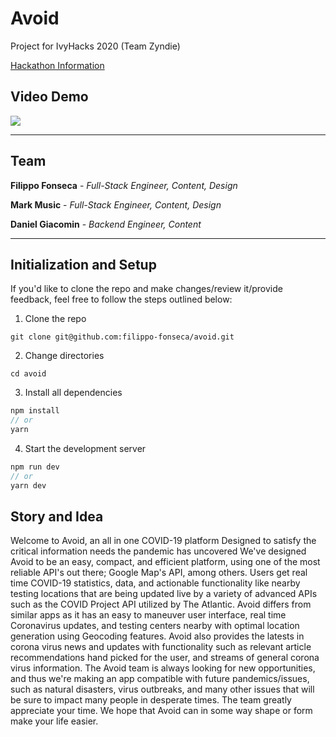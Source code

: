 # Avoid

Project for IvyHacks 2020 (Team Zyndie)

[Hackathon Information](https://ivyhacks.devpost.com)

## Video Demo
[![](http://img.youtube.com/vi/0rf6-EFg_GQ/0.jpg)](http://www.youtube.com/watch?v=0rf6-EFg_GQ "")


---

## Team

**Filippo Fonseca** - _Full-Stack Engineer, Content, Design_

**Mark Music** - _Full-Stack Engineer, Content, Design_

**Daniel Giacomin** - _Backend Engineer, Content_

---

## Initialization and Setup

If you'd like to clone the repo and make changes/review it/provide feedback, feel free to follow the steps outlined below:

1. Clone the repo

```
git clone git@github.com:filippo-fonseca/avoid.git
```

2. Change directories

```
cd avoid
```

3. Install all dependencies

```ts
npm install
// or
yarn
```

4. Start the development server

```ts
npm run dev
// or
yarn dev
```
## Story and Idea

Welcome to Avoid, an all in one COVID-19 platform Designed to satisfy the critical information needs the pandemic has uncovered 
We've designed Avoid to be an easy, compact, and efficient platform, using one of the most reliable API's out there; Google Map's API, 
among others. Users get real time COVID-19 statistics, data, and actionable functionality like nearby testing locations that are being 
updated live by a variety of advanced APIs such as the COVID Project API utilized by The Atlantic.
Avoid differs from similar apps as it has an easy to maneuver user interface, real time Coronavirus updates, and testing centers nearby 
with optimal location generation using Geocoding features. Avoid also provides the latests in corona virus news and updates
with functionality such as relevant article recommendations hand picked for the user, and streams of general corona virus information.
The Avoid team is always looking for new opportunities, and thus we're making an app compatible with future pandemics/issues,
such as natural disasters, virus outbreaks, and many other issues that will be sure to impact many people in desperate times.
The team greatly appreciate your time. We hope that Avoid can in some way shape or form make your life easier.

